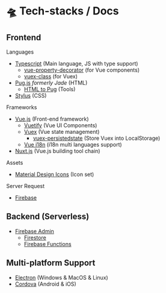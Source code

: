 # 🛸 Tech-stacks / Docs

## Frontend

Languages

- [Typescript](https://www.typescriptlang.org/) (Main language, JS with type support)
  - [vue-property-decorator](https://github.com/kaorun343/vue-property-decorator) (for Vue components)
  - [vuex-class](https://github.com/ktsn/vuex-class) (for Vuex)
- [Pug.js](https://pugjs.org/api/getting-started.html) *formerly Jade* (HTML)
  - [HTML to Pug](https://html2jade.org/) (Tools)
- [Stylus](http://stylus-lang.com/) (CSS)

Frameworks

- [Vue.js](https://vuejs.org/) (Front-end framework)
  - [Vuetify](https://vuetifyjs.com/) (Vue UI Components)
  - [Vuex](https://vuex.vuejs.org/) (Vue state management)
    - [vuex-persistedstate](https://github.com/robinvdvleuten/vuex-persistedstate) (Store Vuex into LocalStorage)
  - [Vue i18n](http://kazupon.github.io/vue-i18n/) (i18n multi languages support)
- [Nuxt.js](https://nuxtjs.org/) (Vue.js building tool chain)

Assets

- [Material Design Icons](https://materialdesignicons.com/) (Icon set)

Server Request

- [Firebase](https://firebase.google.com/docs)

## Backend (Serverless)

- [Firebase Admin](https://firebase.google.com/docs/admin)
  - [Firestore](https://firebase.google.com/docs/firestore)
  - [Firebase Functions](https://firebase.google.com/docs/firestor)

## Multi-platform Support

- [Electron](https://electronjs.org/) (Windows & MacOS & Linux)
- [Cordova](https://cordova.apache.org/) (Android & iOS)
